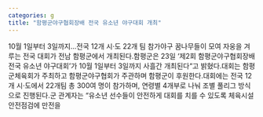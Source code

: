 ```yaml
---
categories: g
title: "함평군야구협회장배 전국 유소년 야구대회 개최"
---
```

10월 1일부터 3일까지…전국 12개 시‧도 22개 팀 참가야구 꿈나무들이 모여 자웅을 겨루는 전국 대회가 전남 함평군에서 개최된다.함평군은 23일 ‘제2회 함평군야구협회장배 전국 유소년 야구대회’가 10월 1일부터 3일까지 사흘간 개최된다“고 밝혔다.대회는 함평군체육회가 주최하고 함평군야구협회가 주관하며 함평군이 후원한다.대회에는 전국 12개 시‧도에서 22개팀 총 300여 명이 참가하며, 연령별 4개부로 나눠 조별 풀리그 방식으로 진행된다.군 관계자는 “유소년 선수들이 안전하게 대회를 치를 수 있도록 체육시설 안전점검에 만전을
